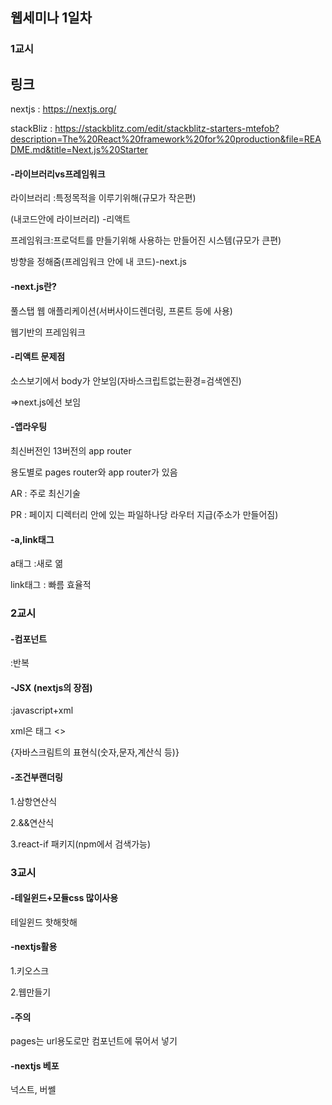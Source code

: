 ## 웹세미나 1일차

### 1교시

## 링크

nextjs : https://nextjs.org/

stackBliz : https://stackblitz.com/edit/stackblitz-starters-mtefob?description=The%20React%20framework%20for%20production&file=README.md&title=Next.js%20Starter


#### -라이브러리vs프레임워크

라이브러리 :특정목적을 이루기위해(규모가 작은편)

(내코드안에 라이브러리) -리액트


프레임워크:프로덕트를 만들기위해 사용하는 만들어진 시스템(규모가 큰편)

방향을 정해줌(프레임워크 안에 내 코드)-next.js


#### -next.js란?

풀스탭 웹 애플리케이션(서버사이드렌더링, 프론트 등에 사용)

웹기반의 프레임워크

#### -리액트 문제점

소스보기에서 body가 안보임(자바스크립트없는환경=검색엔진)

=>next.js에선 보임

#### -앱라우팅

최신버전인 13버전의 app router

용도별로 pages router와 app router가 있음

AR : 주로 최신기술

PR : 페이지 디렉터리 안에 있는 파일하나당 라우터 지급(주소가 만들어짐)

#### -a,link태그

a태그 :새로 엶

link태그 : 빠름 효율적

### 2교시

#### -컴포넌트

:반복

#### -JSX (nextjs의 장점)

:javascript+xml

xml은 태그 <>

{자바스크림트의 표현식(숫자,문자,계산식 등)} 

#### -조건부랜더링

1.삼항연산식

2.&&연산식

3.react-if 패키지(npm에서 검색가능)

### 3교시

#### -테일윈드+모듈css 많이사용

테일윈드 핫해핫해

#### -nextjs활용

1.키오스크

2.웹만들기

#### -주의

pages는 url용도로만 컴포넌트에 묶어서 넣기

#### -nextjs 베포

넉스트, 버쎌
